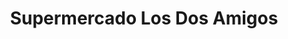 ---
title: "Supermercado Los Dos Amigos"
url: /jesus-maria/supermercado-los-dos-amigos/
shop: supermercado
---